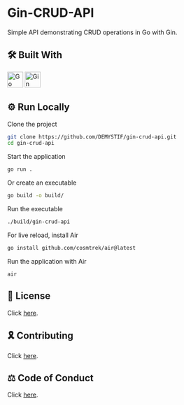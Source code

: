 # Gin-CRUD-API

Simple API demonstrating CRUD operations in Go with Gin.

## 🛠 Built With

<div align="left">
<a href="https://go.dev/" target="_blank" rel="noreferrer"><img src="https://raw.githubusercontent.com/DEMYSTIF/DEMYSTIF/main/assets/icons/go.svg" width="36" height="36" alt="Go" /></a>
<a href="https://gin-gonic.com/docs/" target="_blank" rel="noreferrer"><img src="https://raw.githubusercontent.com/DEMYSTIF/DEMYSTIF/main/assets/icons/gin.svg" width="36" height="36" alt="Gin" /></a>
</div>

## ⚙️ Run Locally

Clone the project

```bash
git clone https://github.com/DEMYSTIF/gin-crud-api.git
cd gin-crud-api
```

Start the application

```bash
go run .
```

Or create an executable

```bash
go build -o build/
```

Run the executable

```bash
./build/gin-crud-api
```

For live reload, install Air

```bash
go install github.com/cosmtrek/air@latest
```

Run the application with Air

```bash
air
```

## 📜 License

Click [here](./LICENSE.md).

## 🎗️ Contributing

Click [here](./CONTRIBUTING.md).

## ⚖️ Code of Conduct

Click [here](./CODE_OF_CONDUCT.md).
